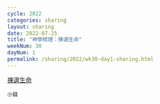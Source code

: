```yaml
---
cycle: 2022
categories: sharing
layout: sharing
date: 2022-07-25
title: "神學梳理：揀選生命"
weekNum: 30
dayNum: 1
permalink: /sharing/2022/wk30-day1-sharing.html
---
```


[揀選生命](https://eccseattle.github.io/media/sharing/2022/wk030/2022-07-25-bin.m4a)

`小錢`
